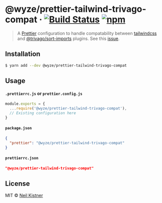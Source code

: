 # @wyze/prettier-tailwind-trivago-compat &middot; [![Build Status][actions-image]][actions-url] [![npm][npm-image]][npm-url]

> A [Prettier](https://prettier.io) configuration to handle compatability between [tailwindcss](https://github.com/tailwindlabs/prettier-plugin-tailwindcss) and [@trivago/sort-imports](https://github.com/trivago/prettier-plugin-sort-imports) plugins. See this [issue](https://github.com/tailwindlabs/prettier-plugin-tailwindcss/issues/31).

## Installation

```sh
$ yarn add --dev @wyze/prettier-tailwind-trivago-compat
```

## Usage

#### `.prettierrc.js` or `prettier.config.js`

```js
module.exports = {
  ...require('@wyze/prettier-tailwind-trivago-compat'),
  // Existing configuration here
}
```

#### `package.json`

```json
{
  "prettier": "@wyze/prettier-tailwind-trivago-compat"
}
```

#### `prettierrc.json`

```json
"@wyze/prettier-tailwind-trivago-compat"
```

## License

MIT © [Neil Kistner](https://neilkistner.com)

[actions-image]: https://img.shields.io/github/workflow/status/wyze/prettier-tailwind-trivago-compat/CI?style=flat-square
[actions-url]: https://github.com/wyze/prettier-tailwind-trivago-compat/actions?query=workflow%3ACI

[npm-image]: https://img.shields.io/npm/v/@wyze/prettier-tailwind-trivago-compat.svg?style=flat-square
[npm-url]: https://npmjs.com/package/@wyze/prettier-tailwind-trivago-compat
